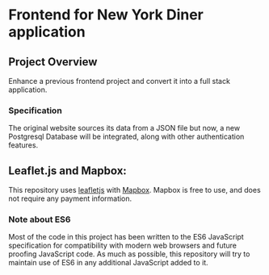 # Frontend for New York Diner application

## Project Overview

Enhance a previous frontend project and convert it into a full stack application.

### Specification

The original website sources its data from a JSON file but now, a new Postgresql Database
will be integrated, along with other authentication features.

## Leaflet.js and Mapbox:

This repository uses [leafletjs](https://leafletjs.com/) with [Mapbox](https://www.mapbox.com/).
Mapbox is free to use, and does not require any payment information.

### Note about ES6

Most of the code in this project has been written to the ES6 JavaScript specification for compatibility with modern web browsers and future proofing JavaScript code. As much as possible, this repository will try to maintain use of ES6 in any additional JavaScript added to it.
